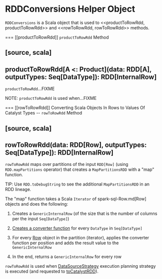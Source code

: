 # RDDConversions Helper Object

`RDDConversions` is a Scala object that is used to <<productToRowRdd, productToRowRdd>> and <<rowToRowRdd, rowToRowRdd>> methods.

=== [[productToRowRdd]] `productToRowRdd` Method

[source, scala]
----
productToRowRdd[A <: Product](data: RDD[A], outputTypes: Seq[DataType]): RDD[InternalRow]
----

`productToRowRdd`...FIXME

NOTE: `productToRowRdd` is used when...FIXME

=== [[rowToRowRdd]] Converting Scala Objects In Rows to Values Of Catalyst Types -- `rowToRowRdd` Method

[source, scala]
----
rowToRowRdd(data: RDD[Row], outputTypes: Seq[DataType]): RDD[InternalRow]
----

`rowToRowRdd` maps over partitions of the input `RDD[Row]` (using `RDD.mapPartitions` operator) that creates a `MapPartitionsRDD` with a "map" function.

TIP: Use `RDD.toDebugString` to see the additional `MapPartitionsRDD` in an RDD lineage.

The "map" function takes a Scala `Iterator` of spark-sql-Row.md[Row] objects and does the following:

1. Creates a `GenericInternalRow` (of the size that is the number of columns per the input `Seq[DataType]`)

1. [Creates a converter function](CatalystTypeConverters.md#createToCatalystConverter) for every `DataType` in `Seq[DataType]`

1. For every [Row](spark-sql-Row.md) object in the partition (iterator), applies the converter function per position and adds the result value to the `GenericInternalRow`

1. In the end, returns a `GenericInternalRow` for every row

`rowToRowRdd` is used when [DataSourceStrategy](execution-planning-strategies/DataSourceStrategy.md) execution planning strategy is executed (and requested to [toCatalystRDD](execution-planning-strategies/DataSourceStrategy.md#toCatalystRDD)).
